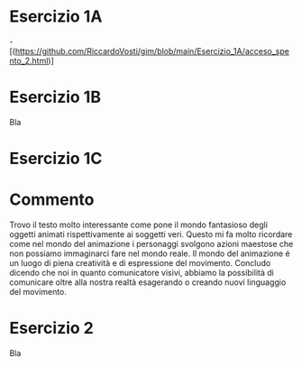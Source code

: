 # Esercizio 1A
-[(https://github.com/RiccardoVosti/gim/blob/main/Esercizio_1A/acceso_spento_2.html)]


# Esercizio 1B
Bla



# Esercizio 1C

# Commento

Trovo il testo molto interessante come pone il mondo fantasioso degli oggetti animati rispettivamente ai soggetti veri. Questo mi fa molto ricordare come nel mondo del animazione i personaggi svolgono azioni maestose che non possiamo immaginarci fare nel mondo reale. Il mondo del animazione é un luogo di piena creatività e di espressione del movimento. Concludo dicendo che noi in quanto comunicatore visivi, abbiamo la possibilità di comunicare oltre alla nostra realtà esagerando o creando nuovi linguaggio del movimento.


# Esercizio 2
Bla







